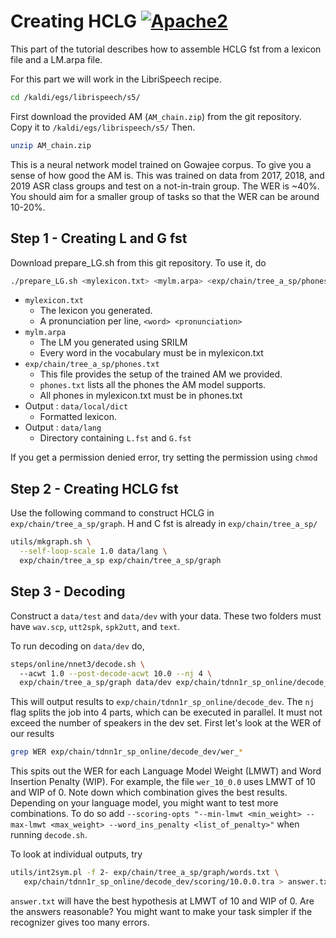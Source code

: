 # Creating HCLG [![Apache2](http://img.shields.io/badge/license-APACHE2-blue.svg)](https://www.apache.org/licenses/LICENSE-2.0.html)

This part of the tutorial describes how to assemble HCLG fst from a lexicon file and a LM.arpa file.

For this part we will work in the LibriSpeech recipe.

```bash
cd /kaldi/egs/librispeech/s5/
```

First download the provided AM (`AM_chain.zip`) from the git repository. Copy it to `/kaldi/egs/librispeech/s5/` Then.

```bash
unzip AM_chain.zip
```

This is a neural network model trained on Gowajee corpus. To give you a sense of how good the AM is. This was trained on data from 2017, 2018, and 2019 ASR class groups and test on a not-in-train group. The WER is ~40%. You should aim for a smaller group of tasks so that the WER can be around 10-20%.

## Step 1 - Creating L and G fst

Download prepare_LG.sh from this git repository. To use it, do

```bash
./prepare_LG.sh <mylexicon.txt> <mylm.arpa> <exp/chain/tree_a_sp/phones.txt> <data/local/dict> <data/lang>
```

* `mylexicon.txt`
	* The lexicon you generated.
	* A pronunciation per line, `<word> <pronunciation>`
* `mylm.arpa`
	* The LM you generated using SRILM
	* Every word in the vocabulary must be in mylexicon.txt
* `exp/chain/tree_a_sp/phones.txt`
	* This file provides the setup of the trained AM we provided.
	* `phones.txt` lists all the phones the AM model supports.
	* All phones in mylexicon.txt must be in phones.txt
* Output : `data/local/dict`
	* Formatted lexicon.
* Output : `data/lang`
	* Directory containing `L.fst` and `G.fst`

If you get a permission denied error, try setting the permission using `chmod`

## Step 2 - Creating HCLG fst

Use the following command to construct HCLG in `exp/chain/tree_a_sp/graph`. H and C fst is already in `exp/chain/tree_a_sp/`

```bash
utils/mkgraph.sh \
  --self-loop-scale 1.0 data/lang \
  exp/chain/tree_a_sp exp/chain/tree_a_sp/graph
```

## Step 3 - Decoding

Construct a `data/test` and `data/dev` with your data. These two folders must have `wav.scp`, `utt2spk`, `spk2utt`, and `text`.

To run decoding on `data/dev` do,

```bash
steps/online/nnet3/decode.sh \          
  --acwt 1.0 --post-decode-acwt 10.0 --nj 4 \
  exp/chain/tree_a_sp/graph data/dev exp/chain/tdnn1r_sp_online/decode_dev
```

This will output results to `exp/chain/tdnn1r_sp_online/decode_dev`.
The `nj` flag splits the job into 4 parts, which can be executed in parallel. It must not exceed the number of speakers in the dev set. First let's look at the WER of our results

```bash
grep WER exp/chain/tdnn1r_sp_online/decode_dev/wer_*
```

This spits out the WER for each Language Model Weight (LMWT) and Word Insertion Penalty (WIP). For example, the file `wer_10_0.0` uses LMWT of 10 and WIP of 0. Note down which combination gives the best results. Depending on your language model, you might want to test more combinations. To do so add `--scoring-opts "--min-lmwt <min_weight> --max-lmwt <max_weight> --word_ins_penalty <list_of_penalty>"` when running `decode.sh`.

To look at individual outputs, try

```bash
utils/int2sym.pl -f 2- exp/chain/tree_a_sp/graph/words.txt \
   exp/chain/tdnn1r_sp_online/decode_dev/scoring/10.0.0.tra > answer.txt
```

`answer.txt` will have the best hypothesis at LMWT of 10 and WIP of 0. Are the answers reasonable? You might want to make your task simpler if the recognizer gives too many errors.
